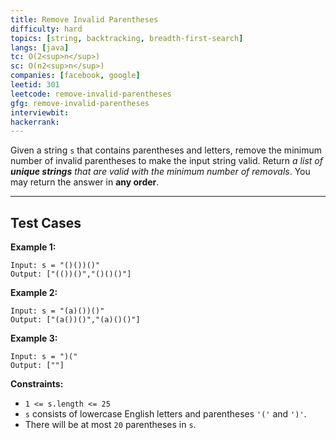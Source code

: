 ```yaml
---
title: Remove Invalid Parentheses
difficulty: hard
topics: [string, backtracking, breadth-first-search]
langs: [java]
tc: O(2<sup>n</sup>)
sc: O(n2<sup>n</sup>)
companies: [facebook, google]
leetid: 301
leetcode: remove-invalid-parentheses
gfg: remove-invalid-parentheses
interviewbit: 
hackerrank: 
---
```

Given a string `s` that contains parentheses and letters, remove the minimum number of invalid parentheses to make the input string valid.
Return *a list of **unique strings** that are valid with the minimum number of removals*. You may return the answer in **any order**.

---
## Test Cases
**Example 1:**
```
Input: s = "()())()"
Output: ["(())()","()()()"]
```

**Example 2:**
```
Input: s = "(a)())()"
Output: ["(a())()","(a)()()"]
```

**Example 3:**
```
Input: s = ")("
Output: [""]
```
 
**Constraints:**
	
* `1 <= s.length <= 25`
* `s` consists of lowercase English letters and parentheses `'('` and `')'`.
* There will be at most `20` parentheses in `s`.

